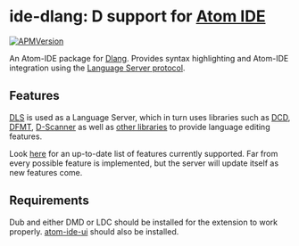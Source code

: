 # ide-dlang: D support for [Atom IDE](https://ide.atom.io)

[![APMVersion](https://img.shields.io/apm/v/ide-dlang.svg?style=flat-square)](https://atom.io/packages/ide-dlang)

An Atom-IDE package for [Dlang](https://dlang.org).
Provides syntax highlighting and Atom-IDE integration using the [Language Server protocol](https://microsoft.github.io/language-server-protocol).

## Features

[DLS](https://github.com/d-language-server/dls) is used as a Language Server, which in turn uses libraries such as [DCD](http://dcd.dub.pm), [DFMT](http://dfmt.dub.pm), [D-Scanner](http://dscanner.dub.pm) as well as [other libraries](https://github.com/d-language-server/dls/blob/master/README.md) to provide language editing features.

Look [here](https://github.com/d-language-server/dls) for an up-to-date list of features currently supported.
Far from every possible feature is implemented, but the server will update itself as new features come.

## Requirements

Dub and either DMD or LDC should be installed for the extension to work properly.
[atom-ide-ui](https://atom.io/packages/atom-ide-ui) should also be installed.
